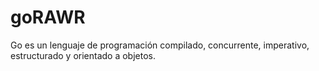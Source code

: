 # goRAWR
Go es un lenguaje de programación compilado, concurrente, imperativo, estructurado y orientado a objetos.

